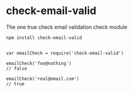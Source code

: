 # check-email-valid

The one true check email validation check module

`npm install check-email-valid`

```

var emailCheck = require('check-email-valid')

emailCheck('foo@nothing')
// false

emailCheck('real@email.com')
// true

```
